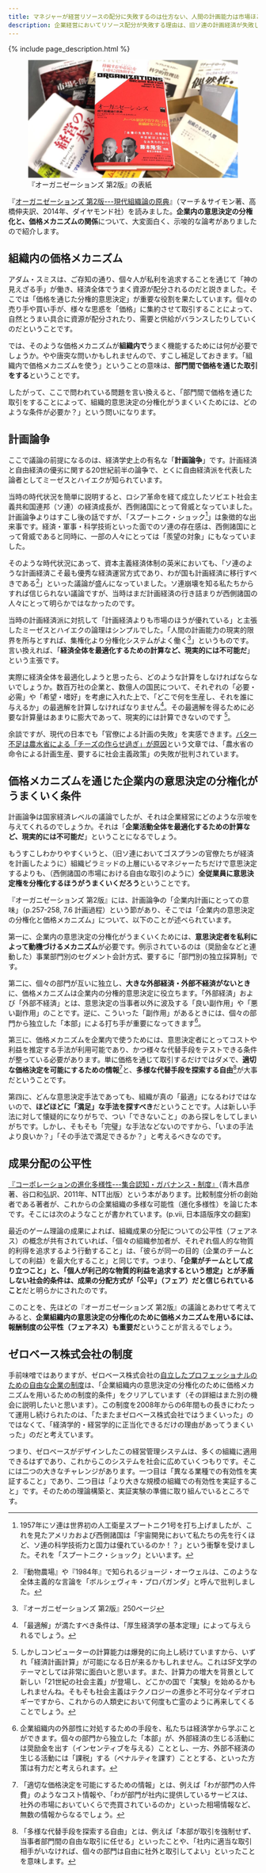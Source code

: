```yaml
---
title: マネジャーが経営リソースの配分に失敗するのは仕方ない、人間の計画能力は市場ほどにはうまく機能しないのだから
description: 企業経営においてリソース配分が失敗する理由は、旧ソ連の計画経済が失敗した理由とよく似ています。人間の計画能力には限界があるのです。ならば「市場メカニズム」は有力なオルタナティブでしょう。
---
```


{% include page_description.html %}

<figure>
  <img alt="" src="/images/blog/2015-06-02-organizations/books.jpg">
  <figcaption>『オーガニゼーションズ 第2版』の表紙</figcaption>
</figure>

『<a href="http://www.amazon.co.jp/gp/product/4478021767/ref=as_li_ss_tl?ie=UTF8&camp=247&creative=7399&creativeASIN=4478021767&linkCode=as2&tag=hidetoi-22">オーガニゼーションズ 第2版---現代組織論の原典</a>』（マーチ＆サイモン著、高橋伸夫訳、2014年、ダイヤモンド社）を読みました。**企業内の意思決定の分権化と、価格メカニズムの関係**について、大変面白く、示唆的な論考がありましたので紹介します。

<!-- なお、私が「組織」について研究している背景をすこしだけ申し上げておきますと、私の経営するゼロベース株式会社では、2008年に[自立したプロフェッショナルのための自由な企業の制度](http://zerobase.jp/blog/2010/01/post_76.html)をデザインし、今日まで運用してきています。そして、今後はこの制度を「21世紀型の経営管理システム」として社会に広めていきたいと考えているところです。そのために「組織」や「経営管理」について研究しなおしているというわけです。 -->


## 組織内の価格メカニズム

アダム・スミスは、ご存知の通り、個々人が私利を追求することを通じて「神の見えざる手」が働き、経済全体でうまく資源が配分されるのだと説きました。そこでは「価格を通じた分権的意思決定」が重要な役割を果たしています。個々の売り手や買い手が、様々な思惑を「価格」に集約させて取引することによって、自然とうまい具合に資源が配分されたり、需要と供給がバランスしたりしていくのだということです。

では、そのような価格メカニズムが**組織内で**うまく機能するためには何が必要でしょうか。やや唐突な問いかもしれませんので、すこし補足しておきます。「組織内で価格メカニズムを使う」ということの意味は、**部門間で価格を通じた取引をする**ということです。

したがって、ここで問われている問題を言い換えると、「部門間で価格を通じた取引をすることによって、組織的意思決定の分権化がうまくいくためには、どのような条件が必要か？」という問いになります。


## 計画論争

ここで議論の前提になるのは、経済学史上の有名な「**計画論争**」です。計画経済と自由経済の優劣に関する20世紀前半の論争で、とくに自由経済派を代表した論者としてミーゼスとハイエクが知られています。

当時の時代状況を簡単に説明すると、ロシア革命を経て成立したソビエト社会主義共和国連邦（ソ連）の経済成長が、西側諸国にとって脅威となっていました。計画論争よりはすこし後の話ですが、「スプートニク・ショック[^sputnik]」は象徴的な出来事です。経済・軍事・科学技術といった面でのソ連の存在感は、西側諸国にとって脅威であると同時に、一部の人々にとっては「羨望の対象」にもなっていました。

[^sputnik]: 1957年にソ連は世界初の人工衛星スプートニク1号を打ち上げましたが、これを見たアメリカおよび西側諸国は「宇宙開発において私たちの先を行くほど、ソ連の科学技術力と国力は優れているのか！？」という衝撃を受けました。それを「スプートニク・ショック」といいます。

そのような時代状況にあって、資本主義経済体制の英米においても、「ソ連のような計画経済こそ最も優秀な経済運営方式であり、わが国も計画経済に移行すべきである[^bolshevik-propaganda]」といった議論が盛んになっていました。ソ連崩壊を知る私たちからすれば信じられない議論ですが、当時はまだ計画経済の行き詰まりが西側諸国の人々にとって明らかではなかったのです。

[^bolshevik-propaganda]: 『動物農場』や『1984年』で知られるジョージ・オーウェルは、このような全体主義的な言論を「ボルシェヴィキ・プロパガンダ」と呼んで批判しました。

当時の計画経済派に対抗して「計画経済よりも市場のほうが優れている」と主張したミーゼスとハイエクの論理はシンプルでした。「人間の計画能力の現実的限界を所与とすれば、集権化より分権化システムがよく働く[^March-Simon-Takahashi-2014]」というものです。言い換えれば、「**経済全体を最適化するための計算など、現実的には不可能だ**」という主張です。

[^March-Simon-Takahashi-2014]: 『オーガニゼーションズ 第2版』250ページ

実際に経済全体を最適化しようと思ったら、どのような計算をしなければならないでしょうか。数百万社の企業と、数億人の国民について、それぞれの「必要・必需」や「希望・嗜好」を考慮に入れた上で、「どこで何を生産し、それを誰に与えるか」の最適解を計算しなければなりません[^welfare-economics]。その最適解を得るために必要な計算量はあまりに膨大であって、現実的には計算できないのです [^calculation]。

[^welfare-economics]: 「最適解」が満たすべき条件は、「厚生経済学の基本定理」によって与えられるでしょう。
[^calculation]: しかしコンピューターの計算能力は爆発的に向上し続けていますから、いずれ「経済計画計算」が可能になる日が来るかもしれません。これはSF文学のテーマとしては非常に面白いと思います。また、計算力の増大を背景として新しい「21世紀の社会主義」が登場し、どこかの国で「実験」を始めるかもしれませんね。そもそも社会主義はテクノロジーの進歩と不可分なイデオロギーですから、これからの人類史において何度も亡霊のように再来してくることでしょう。

余談ですが、現代の日本でも「官僚による計画の失敗」を実感できます。[バター不足は農水省による「チーズの作らせ過ぎ」が原因](http://hbol.jp/18170)という文章では、「農水省の命令による計画生産、要するに社会主義政策」の失敗が批判されています。


## 価格メカニズムを通じた企業内の意思決定の分権化がうまくいく条件

計画論争は国家経済レベルの議論でしたが、それは企業経営にどのような示唆を与えてくれるのでしょうか。それは「**企業活動全体を最適化するための計算など、現実的には不可能だ**」ということになるでしょう。

もうすこしわかりやすくいうと、（旧ソ連においてゴスプランの官僚たちが経済を計画したように）組織ピラミッドの上層にいるマネジャーたちだけで意思決定するよりも、（西側諸国の市場における自由な取引のように）**全従業員に意思決定権を分権化するほうがうまくいくだろう**ということです。

『オーガニゼーションズ 第2版』には、計画論争の「企業内計画にとっての意味」（p.257-258, 7.6 計画過程）という節があり、そこでは「企業内の意思決定の分権化と価格メカニズム」について、以下のことが述べられています。

第一に、企業内の意思決定の分権化がうまくいくためには、**意思決定者を私利によって動機づけるメカニズム**が必要です。例示されているのは（奨励金などと連動した）事業部門別のセグメント会計方式、要するに「部門別の独立採算制」です。

第二に、個々の部門が互いに独立し、**大きな外部経済・外部不経済がないとき**に、価格メカニズムは企業内の分権的意思決定に役立ちます。「外部経済」および「外部不経済」とは、意思決定の当事者以外に波及する「良い副作用」や「悪い副作用」のことです。逆に、こういった「副作用」があるときには、個々の部門から独立した「本部」による打ち手が重要になってきます[^externality]。

[^externality]: 企業組織内の外部性に対処するための手段を、私たちは経済学から学ぶことができます。個々の部門から独立した「本部」が、外部経済の生じる活動には奨励金を出す（インセンティブを与える）こととし、一方、外部不経済の生じる活動には「課税」する（ペナルティを課す）こととする、といった方策は有力だと考えられます。

第三に、価格メカニズムを企業内で使うためには、意思決定者にとってコストや利益を推定する手法が利用可能であり、かつ様々な代替手段をテストできる条件が整っている必要があります。単に価格を通じて取引するだけではダメで、**適切な価格決定を可能にするための情報**[^pricing-information]と、**多様な代替手段を探索する自由**[^alternatives]が大事だということです。

[^pricing-information]: 「適切な価格決定を可能にするための情報」とは、例えば「わが部門の人件費」のようなコスト情報や、「わが部門が社内に提供しているサービスは、社外の市場においていくらで売買されているのか」といった相場情報など、無数の情報からなるでしょう。

[^alternatives]: 「多様な代替手段を探索する自由」とは、例えば「本部が取引を強制せず、当事者部門間の自由な取引に任せる」といったことや、「社内に適当な取引相手がいなければ、個々の部門は自由に社外と取引してよい」といったことを意味します。

第四に、どんな意思決定手法であっても、組織が真の「最適」になるわけではないので、**ほどほどに「満足」な手法を探すべき**だということです。人は新しい手法に対して懐疑的になりがちで、つい「できないこと」のあら探しをしてしまいがちです。しかし、そもそも「完璧」な手法などないのですから、「いまの手法より良いか？」「その手法で満足できるか？」と考えるべきなのです。


## 成果分配の公平性

<a href="http://www.amazon.co.jp/gp/product/4757122616/ref=as_li_ss_tl?ie=UTF8&camp=247&creative=7399&creativeASIN=4757122616&linkCode=as2&tag=hidetoi-22">『コーポレーションの進化多様性---集合認知・ガバナンス・制度』</a>（青木昌彦著、谷口和弘訳、2011年、NTT出版）という本があります。比較制度分析の創始者である著者が、これからの企業組織の多様な可能性（進化多様性）を論じた本です。そこには次のようなことが書かれています。(p.vii, 日本語版序文の翻案)

最近のゲーム理論の成果によれば、組織成果の分配についての公平性（フェアネス）の概念が共有されていれば、「個々の組織参加者が、それぞれ個人的な物質的利得を追求するよう行動すること」は、「彼らが同一の目的（企業のチームとしての利益）を最大化すること」と同じです。つまり、**「企業がチームとして成り立つこと」と、「個人が利己的な物質的利益を追求するという想定」とが矛盾しない社会的条件は、成果の分配方式が「公平」（フェア）だと信じられていること**だと明らかにされたのです。

このことを、先ほどの『オーガニゼーションズ 第2版』の議論とあわせて考えてみると、**企業組織内の意思決定の分権化のために価格メカニズムを用いるには、報酬制度の公平性（フェアネス）も重要だ**ということが言えるでしょう。


## ゼロベース株式会社の制度

手前味噌ではありますが、ゼロベース株式会社の[自立したプロフェッショナルのための自由な企業の制度](http://zerobase.jp/blog/2010/01/post_76.html)は、「企業組織内の意思決定の分権化のために価格メカニズムを用いるための制度的条件」をクリアしています（その詳細はまた別の機会に説明したいと思います）。この制度を2008年からの6年間もの長きにわたって運用し続けられたのは、「たまたまゼロベース株式会社ではうまくいった」のではなくて、「経済学的・経営学的に正当化できるだけの理由があってうまくいった」のだと考えています。

つまり、ゼロベースがデザインしたこの経営管理システムは、多くの組織に適用できるはずであり、これからこのシステムを社会に広めていくつもりです。そこには二つの大きなチャレンジがあります。一つ目は「異なる業種での有効性を実証すること」であり、二つ目は「より大きな規模の組織での有効性を実証すること」です。そのための理論構築と、実証実験の準備に取り組んでいるところです。
